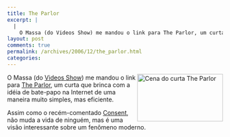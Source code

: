 ```yaml
---
title: The Parlor
excerpt: |
  |
    O Massa (do Videos Show) me mandou o link para The Parlor, um curta que brinca com a idéia de bate-papo na Internet de uma maneira muito simples, mas eficiente. Assim como o recém-comentado Consent, não muda a vida de...
layout: post
comments: true
permalink: /archives/2006/12/the_parlor.html
categories:
---
```

<img title="Cena do curta The Parlor" src="//chester.me/archives/img/theparlor.jpg" width="200" height="111" align="right" style="margin-left:2px" />O Massa (do [Videos Show][1]) me mandou o link para [The Parlor][2], um curta que brinca com a idéia de bate-papo na Internet de uma maneira muito simples, mas eficiente.

Assim como o recém-comentado [Consent][3], não muda a vida de ninguém, mas é uma visão interessante sobre um fenômeno moderno.

 [1]: http://videosshow.blogspot.com/
 [2]: http://www.youtube.com/watch?v=Ge2FHDf_L78
 [3]: http://www.glumbert.com/media/consent
